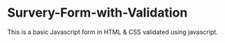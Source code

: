 # Survery-Form-with-Validation

This is a basic Javascript form in HTML & CSS validated using javascript. 
